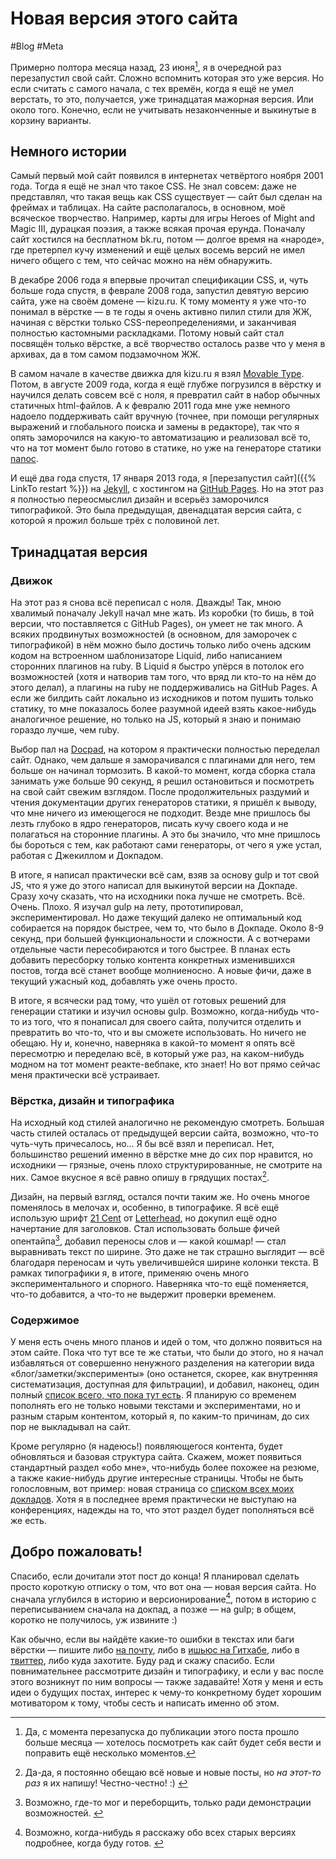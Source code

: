 # Новая версия этого сайта

#Blog #Meta

Примерно полтора месяца назад, 23 июня[^yep], я в очередной раз перезапустил свой сайт. Сложно вспомнить которая это уже версия. Но если считать с самого начала, с тех времён, когда я ещё не умел верстать, то это, получается, уже тринадцатая мажорная версия. Или около того. Конечно, если не учитывать незаконченные и выкинутые в корзину варианты.

[^yep]: Да, с момента перезапуска до публикации этого поста прошло больше месяца — хотелось посмотреть как сайт будет себя вести и поправить ещё несколько моментов.


## Немного истории

Cамый первый мой сайт появился в интернетах четвёртого ноября 2001 года. Тогда я ещё не знал что такое CSS. Не знал совсем: даже не представлял, что такая вещь как CSS существует — сайт был сделан на фреймах и таблицах. На сайте располагалось, в основном, моё всяческое творчество. Например, карты для игры Heroes of Might and Magic III, дурацкая поэзия, а также всякая прочая ерунда. Поначалу сайт хостился на бесплатном bk.ru, потом — долгое время на «народе», где претерпел кучу изменений и ещё целых восемь версий не имел ничего общего с тем, что сейчас можно на нём обнаружить.

В декабре 2006 года я впервые прочитал спецификации CSS, и, чуть больше года спустя, в феврале 2008 года, запустил девятую версию сайта, уже на своём домене — kizu.ru. К тому моменту я уже что-то понимал в вёрстке — в те годы я очень активно пилил стили для ЖЖ, начиная с вёрстки только CSS-переопределениями, и заканчивая полностью кастомными раскладками. Потому новый сайт стал посвящён только вёрстке, а всё творчество осталось разве что у меня в архивах, да в том самом подзамочном ЖЖ.

В самом начале в качестве движка для kizu.ru я взял [Movable Type](https://movabletype.org/). Потом, в августе 2009 года, когда я ещё глубже погрузился в вёрстку и научился делать совсем всё с ноля, я превратил сайт в набор обычных статичных html-файлов. А к февралю 2011 года мне уже немного надоело поддерживать сайт вручную (точнее, при помощи регулярных выражений и глобального поиска и замены в редакторе), так что я опять заморочился на какую-то автоматизацию и реализовал всё то, что на тот момент было готово в статике, но уже на генераторе статики [nanoc](http://nanoc.ws/).

И ещё два года спустя, 17 января 2013 года, я [перезапустил сайт]({{% LinkTo restart %}}) на [Jekyll](https://jekyllrb.com/), с хостингом на [GitHub Pages](https://pages.github.com/). Но на этот раз я полностью переосмыслил дизайн и всерьёз заморочился типографикой. Это была предыдущая, двенадцатая версия сайта, с которой я прожил больше трёх с половиной лет.


## Тринадцатая версия

### Движок

На этот раз я снова всё переписал с ноля. Дважды! Так, мною хвалимый поначалу Jekyll начал мне жать. Из коробки (то бишь, в той версии, что поставляется с GitHub Pages), он умеет не так много. А всяких продвинутых возможностей (в основном, для заморочек с типографикой) в нём можно было достичь только либо очень адским кодом на встроенном шаблонизаторе Liquid, либо написанием сторонних плагинов на ruby. В Liquid я быстро упёрся в потолок его возможностей (хотя и натворив там того, что вряд ли кто-то на нём до этого делал), а плагины на ruby не поддерживались на GitHub Pages. А если же билдить сайт локально из исходников и потом пушить только статику, то мне показалось более разумной идеей взять какое-нибудь аналогичное решение, но только на JS, который я знаю и понимаю гораздо лучше, чем ruby.

Выбор пал на [Docpad](http://docpad.org/), на котором я практически полностью переделал сайт. Однако, чем дальше я заморачивался с плагинами для него, тем больше он начинал тормозить. В какой-то момент, когда сборка стала занимать уже больше 90 секунд, я решил остановиться и посмотреть на свой сайт свежим взглядом. После продолжительных раздумий и чтения документации других генераторов статики, я пришёл к выводу, что мне ничего из имеющегося не подходит. Везде мне пришлось бы лезть глубоко в ядро генераторов, писать кучу своего кода и не полагаться на сторонние плагины. А это бы значило, что мне пришлось бы бороться с тем, как работают сами генераторы, от чего я уже устал, работая с Джекиллом и Докпадом.

В итоге, я написал практически всё сам, взяв за основу gulp и тот свой JS, что я уже до этого написал для выкинутой версии на Докпаде. Сразу хочу сказать, что на исходники пока лучше не смотреть. Всё. Очень. Плохо. Я изучал gulp на лету, прототипировал, экспериментировал. Но даже текущий далеко не оптимальный код собирается на порядок быстрее, чем то, что было в Докпаде. Около 8-9 секунд, при большей функциональности и сложности. А с вотчерами отдельные части пересобираются и того быстрее. В планах есть добавить пересборку только контента конкретных изменившихся постов, тогда всё станет вообще молниеносно. А новые фичи, даже в текущий ужасный код, добавлять уже очень просто.

В итоге, я всячески рад тому, что ушёл от готовых решений для генерации статики и изучил основы gulp. Возможно, когда-нибудь что-то из того, что я понаписал для своего сайта, получится отделить и превратить во что-то, что и вы сможете использовать. Но ничего не обещаю. Ну и, конечно, наверняка в какой-то момент я опять всё пересмотрю и переделаю всё, в который уже раз, на каком-нибудь модном на тот момент реакте-вебпаке, кто знает! Но вот прямо сейчас меня практически всё устраивает.


### Вёрстка, дизайн и типографика

На исходный код стилей аналогично не рекомендую смотреть. Большая часть стилей осталась от предыдущей версии сайта, возможно, что-то чуть-чуть причесалось, но… Я бы всё взял и переписал. Нет, большинство решений именно в вёрстке мне до сих пор нравится, но исходники — грязные, очень плохо структурированные, не смотрите на них. Самое вкусное я всё равно опишу в грядущих постах[^i-swear].

[^i-swear]: Да-да, я постоянно обещаю всё новые и новые посты, но _на этот-то раз_ я их напишу! Честно-честно! :) <!-- align="end" -->

Дизайн, на первый взгляд, остался почти таким же. Но очень многое поменялось в мелочах и, особенно, в типографике. Я всё ещё использую шрифт [21 Cent](http://www.myfonts.com/fonts/letterheadrussia/21-cent/) от [Letterhead](http://www.letterhead.ru/), но докупил ещё одно начертание для заголовков. Стал использовать больше фичей опентайпа[^overused], добавил переносы слов и — какой кошмар! — стал выравнивать текст по ширине. Это даже не так страшно выглядит — всё благодаря переносам и чуть увеличившейся ширине колонки текста. В рамках типографики я, в итоге, применяю очень много экспериментального и спорного. Наверняка что-то ещё поменяется, что-то добавится, а что-то не выдержит проверки временем.

[^overused]: Возможно, где-то мог и переборщить, только ради демонстрации возможностей. <!-- offset="4" -->

### Содержимое

У меня есть очень много планов и идей о том, что должно появиться на этом сайте. Пока что тут все те же статьи, что были до этого, но я начал избавляться от совершенно ненужного разделения на категории вида «блог/заметки/эксперименты» (оно останется, скорее, как внутренняя систематизация, доступная для фильтрации), и добавил, наконец, один полный [список всего, что пока тут есть](/everything/). Я планирую со временем пополнять его не только новыми текстами и экспериментами, но и разным старым контентом, который я, по каким-то причинам, до сих пор не выкладывал на сайт.

Кроме регулярно (я надеюсь!) появляющегося контента, будет обновляться и базовая структура сайта. Скажем, может появиться стандартный раздел «обо мне», что-нибудь более похожее на резюме, а также какие-нибудь другие интересные страницы. Чтобы не быть голословным, вот пример: новая страница со [списком всех моих докладов](/talks/). Хотя я в последнее время практически не выступаю на конференциях, надежды на то, что этот раздел будет пополняться всё же есть.

## Добро пожаловать!

Спасибо, если дочитали этот пост до конца! Я планировал сделать просто короткую отписку о том, что вот она — новая версия сайта. Но сначала углубился в историю и версионирование[^old-versions], потом в историю с переписыванием сначала на докпад, а позже — на gulp; в общем, коротко не получилось, уж извините :)

[^old-versions]: Возможно, когда-нибудь я расскажу обо всех старых версиях подробнее, когда буду готов. <!-- offset="2" -->

Как обычно, если вы найдёте какие-то ошибки в текстах или баги вёрстки — пишите либо [на почту](mailto:kizmarh@ya.ru), либо в [ишьюс на Гитхабе](gh:kizu/kizu.github.com/issues), либо в [твиттер](@ki_zu), либо куда захотите. Буду рад и скажу спасибо. Если повнимательнее рассмотрите дизайн и типографику, и если у вас после этого возникнут по ним вопросы — также задавайте! Хотя у меня и есть идеи о будущих постах, интерес к чему-то конкретному будет хорошим мотиватором к тому, чтобы сесть и написать именно об этом.
